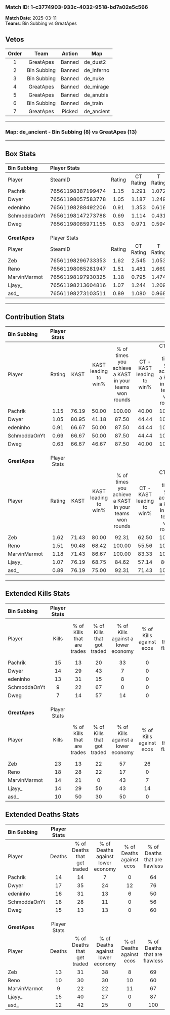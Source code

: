 ### Match ID: 1-c3774903-933c-4032-9518-bd7a02e5c566  
**Match Date**: 2025-03-11  
**Teams**: Bin Subbing vs GreatApes  

## Vetos  

| Order | Team | Action | Map |
| :---: | :--: | :----: | --- |
| 1 | GreatApes | Banned | de_dust2 |
| 2 | Bin Subbing | Banned | de_inferno |
| 3 | Bin Subbing | Banned | de_nuke |
| 4 | GreatApes | Banned | de_mirage |
| 5 | GreatApes | Banned | de_anubis |
| 6 | Bin Subbing | Banned | de_train |
| 7 | GreatApes | Picked | de_ancient |

---  

### **Map**: de_ancient - Bin Subbing (8) vs GreatApes (13)  
---  

## Box Stats  

| **Bin Subbing** | Player Stats      |        |           |          |       |       |       |         |        |      |     |
| :- | :- | :-: | :-: | :-: | :-: | :-: | :-: | :-: | :-: | :-: | :-: |
| Player          | SteamID           | Rating | CT Rating | T Rating | KAST  |  ADR  | Kills | Assists | Deaths | K/D  | HS% |
| Pachrik         | 76561198387199474 |  1.15  |   1.291   |  1.072   | 76.19 | 75.9  |  15   |    5    |   14   | 1.07 | 53  |
| Dwyer           | 76561198057583778 |  1.05  |   1.187   |  1.249   | 80.95 | 70.1  |  14   |    5    |   17   | 0.82 | 42  |
| edeninho        | 76561198288492206 |  0.91  |   1.353   |  0.619   | 66.67 | 69.1  |  13   |    2    |   16   | 0.81 | 46  |
| SchmoddaOnYt    | 76561198147273788 |  0.69  |   1.114   |  0.431   | 66.67 | 64.3  |   9   |    5    |   18   | 0.50 | 66  |
| Dweg            | 76561198085971155 |  0.63  |   0.971   |  0.594   | 66.67 | 48.4  |   7   |    4    |   15   | 0.47 | 57  |
|                 |                   |        |           |          |       |       |       |         |        |      |     |
|                 |                   |        |           |          |       |       |       |         |        |      |     |
|                 |                   |        |           |          |       |       |       |         |        |      |     |
| **GreatApes**   | Player Stats      |        |           |          |       |       |       |         |        |      |     |
| Player          | SteamID           | Rating | CT Rating | T Rating | KAST  |  ADR  | Kills | Assists | Deaths | K/D  | HS% |
| Zeb             | 76561198296733353 |  1.62  |   2.545   |  1.053   | 71.43 | 124.2 |  23   |    4    |   13   | 1.77 | 52  |
| Reno            | 76561198085281947 |  1.51  |   1.481   |  1.669   | 90.48 | 84.0  |  18   |    7    |   10   | 1.80 | 50  |
| MarvinMarmot    | 76561198197930325 |  1.18  |   0.795   |  1.474   | 71.43 | 73.0  |  14   |    4    |   9    | 1.56 | 42  |
| Ljayy_          | 76561198213604816 |  1.07  |   1.244   |  1.209   | 76.19 | 72.5  |  14   |    5    |   15   | 0.93 | 50  |
| asd_            | 76561198273103511 |  0.89  |   1.080   |  0.968   | 76.19 | 45.0  |  10   |    4    |   12   | 0.83 | 50  |
---  

## Contribution Stats  

| **Bin Subbing** | Player Stats |       |                      |                                                        |                           |                                                             |                          |                                                            |
| :- | :-: | :-: | :-: | :-: | :-: | :-: | :-: | :-: |
| Player          |    Rating    | KAST  | KAST leading to win% | % of times you achieve a KAST in your teams won rounds | CT - KAST leading to win% | CT - % of times you achieve a KAST in your teams won rounds | T - KAST leading to win% | T - % of times you achieve a KAST in your teams won rounds |
| Pachrik         |     1.15     | 76.19 |        50.00         |                         100.00                         |           40.00           |                           100.00                            |          66.67           |                           100.00                           |
| Dwyer           |     1.05     | 80.95 |        41.18         |                         87.50                          |           44.44           |                           100.00                            |          37.50           |                           75.00                            |
| edeninho        |     0.91     | 66.67 |        50.00         |                         87.50                          |           44.44           |                           100.00                            |          60.00           |                           75.00                            |
| SchmoddaOnYt    |     0.69     | 66.67 |        50.00         |                         87.50                          |           44.44           |                           100.00                            |          60.00           |                           75.00                            |
| Dweg            |     0.63     | 66.67 |        46.67         |                         87.50                          |           40.00           |                           100.00                            |          60.00           |                           75.00                            |
|                 |              |       |                      |                                                        |                           |                                                             |                          |                                                            |
|                 |              |       |                      |                                                        |                           |                                                             |                          |                                                            |
|                 |              |       |                      |                                                        |                           |                                                             |                          |                                                            |
| **GreatApes**   | Player Stats |       |                      |                                                        |                           |                                                             |                          |                                                            |
| Player          |    Rating    | KAST  | KAST leading to win% | % of times you achieve a KAST in your teams won rounds | CT - KAST leading to win% | CT - % of times you achieve a KAST in your teams won rounds | T - KAST leading to win% | T - % of times you achieve a KAST in your teams won rounds |
| Zeb             |     1.62     | 71.43 |        80.00         |                         92.31                          |           62.50           |                           100.00                            |          100.00          |                           87.50                            |
| Reno            |     1.51     | 90.48 |        68.42         |                         100.00                         |           55.56           |                           100.00                            |          80.00           |                           100.00                           |
| MarvinMarmot    |     1.18     | 71.43 |        86.67         |                         100.00                         |           83.33           |                           100.00                            |          88.89           |                           100.00                           |
| Ljayy_          |     1.07     | 76.19 |        68.75         |                         84.62                          |           57.14           |                            80.00                            |          77.78           |                           87.50                            |
| asd_            |     0.89     | 76.19 |        75.00         |                         92.31                          |           71.43           |                           100.00                            |          77.78           |                           87.50                            |
---  

## Extended Kills Stats  

| **Bin Subbing** | Player Stats |                            |                            |                                    |                         |                              |                                 |                                       |                    |           |
| :- | :-: | :-: | :-: | :-: | :-: | :-: | :-: | :-: | :-: | :-: |
| Player          |    Kills     | % of Kills that are trades | % of Kills that got traded | % of Kills against a lower economy | % of Kills against ecos | % of Kills that are flawless | % of Kills that are close duels | % of Kills that are assisted by flash | Pistol Round Kills | AWP Kills |
| Pachrik         |      15      |             13             |             20             |                 33                 |            0            |              80              |                0                |                   7                   |         1          |     6     |
| Dwyer           |      14      |             29             |             43             |                 7                  |            0            |              57              |                7                |                   0                   |         3          |     1     |
| edeninho        |      13      |             31             |             15             |                 8                  |            0            |              92              |                8                |                   0                   |         1          |     0     |
| SchmoddaOnYt    |      9       |             22             |             67             |                 0                  |            0            |              78              |               11                |                  11                   |         2          |     0     |
| Dweg            |      7       |             14             |             57             |                 14                 |            0            |              71              |               14                |                  14                   |         1          |     0     |
|                 |              |                            |                            |                                    |                         |                              |                                 |                                       |                    |           |
|                 |              |                            |                            |                                    |                         |                              |                                 |                                       |                    |           |
|                 |              |                            |                            |                                    |                         |                              |                                 |                                       |                    |           |
| **GreatApes**   | Player Stats |                            |                            |                                    |                         |                              |                                 |                                       |                    |           |
| Player          |    Kills     | % of Kills that are trades | % of Kills that got traded | % of Kills against a lower economy | % of Kills against ecos | % of Kills that are flawless | % of Kills that are close duels | % of Kills that are assisted by flash | Pistol Round Kills | AWP Kills |
| Zeb             |      23      |             13             |             22             |                 57                 |           26            |              48              |                4                |                  13                   |         0          |     0     |
| Reno            |      18      |             28             |             22             |                 17                 |            0            |              61              |                0                |                   0                   |         4          |     0     |
| MarvinMarmot    |      14      |             21             |             0              |                 43                 |            7            |              64              |               14                |                   0                   |         1          |     3     |
| Ljayy_          |      14      |             29             |             50             |                 43                 |           14            |              79              |               14                |                   0                   |         1          |     0     |
| asd_            |      10      |             50             |             30             |                 50                 |            0            |              60              |                0                |                  10                   |         1          |     0     |
## Extended Deaths Stats  

| **Bin Subbing** | Player Stats |                             |                                   |                          |                               |                            |                           |               |
| :- | :-: | :-: | :-: | :-: | :-: | :-: | :-: | :-: |
| Player          |    Deaths    | % of Deaths that get traded | % of Deaths against lower economy | % of Deaths against ecos | % of Deaths that are flawless | % of Deaths that are close | % of Deaths while blinded | Deaths to AWP |
| Pachrik         |      14      |             14              |                 7                 |            0             |              64               |             7              |             7             |       0       |
| Dwyer           |      17      |             35              |                24                 |            12            |              76               |             0              |             0             |       0       |
| edeninho        |      16      |             31              |                13                 |            6             |              50               |             19             |             0             |       1       |
| SchmoddaOnYt    |      18      |             28              |                11                 |            0             |              56               |             6              |            17             |       2       |
| Dweg            |      15      |             13              |                13                 |            0             |              60               |             0              |             0             |       0       |
|                 |              |                             |                                   |                          |                               |                            |                           |               |
|                 |              |                             |                                   |                          |                               |                            |                           |               |
|                 |              |                             |                                   |                          |                               |                            |                           |               |
| **GreatApes**   | Player Stats |                             |                                   |                          |                               |                            |                           |               |
| Player          |    Deaths    | % of Deaths that get traded | % of Deaths against lower economy | % of Deaths against ecos | % of Deaths that are flawless | % of Deaths that are close | % of Deaths while blinded | Deaths to AWP |
| Zeb             |      13      |             31              |                38                 |            8             |              69               |             8              |             8             |       2       |
| Reno            |      10      |             30              |                30                 |            10            |              60               |             0              |            10             |       2       |
| MarvinMarmot    |      9       |             22              |                22                 |            11            |              67               |             22             |             0             |       1       |
| Ljayy_          |      15      |             40              |                27                 |            0             |              87               |             7              |             7             |       1       |
| asd_            |      12      |             42              |                25                 |            0             |              100              |             0              |             0             |       1       |
